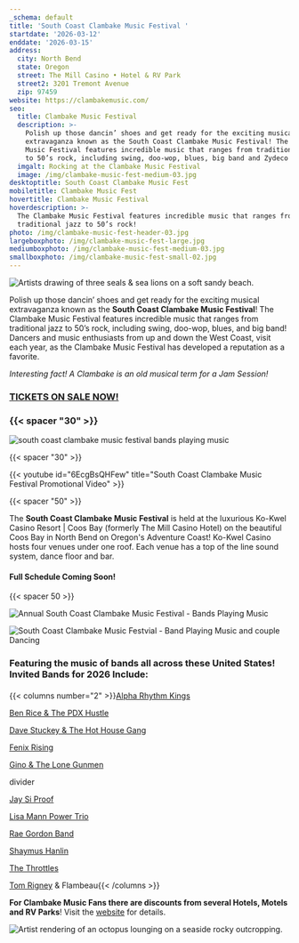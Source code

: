 ```yaml
---
_schema: default
title: 'South Coast Clambake Music Festival '
startdate: '2026-03-12'
enddate: '2026-03-15'
address:
  city: North Bend
  state: Oregon
  street: The Mill Casino • Hotel & RV Park
  street2: 3201 Tremont Avenue
  zip: 97459
website: https://clambakemusic.com/
seo:
  title: Clambake Music Festival
  description: >-
    Polish up those dancin’ shoes and get ready for the exciting musical
    extravaganza known as the South Coast Clambake Music Festival! The Clambake
    Music Festival features incredible music that ranges from traditional jazz
    to 50’s rock, including swing, doo-wop, blues, big band and Zydeco! 
  imgalt: Rocking at the Clambake Music Festival
  image: /img/clambake-music-fest-medium-03.jpg
desktoptitle: South Coast Clambake Music Fest
mobiletitle: Clambake Music Fest
hovertitle: Clambake Music Festival
hoverdescription: >-
  The Clambake Music Festival features incredible music that ranges from
  traditional jazz to 50’s rock!
photo: /img/clambake-music-fest-header-03.jpg
largeboxphoto: /img/clambake-music-fest-large.jpg
mediumboxphoto: /img/clambake-music-fest-medium-03.jpg
smallboxphoto: /img/clambake-music-fest-small-02.jpg
---
```

![Artists drawing of three seals &amp; sea lions on a soft sandy beach.](/img/sc-clambake-sealions.jpg "Even the Seals &amp; Sea Lions like to jump, jive &amp; boogy!")

Polish up those dancin’ shoes and get ready for the exciting musical extravaganza known as the **South Coast Clambake Music Festival**! The Clambake Music Festival features incredible music that ranges from traditional jazz to 50’s rock, including swing, doo-wop, blues, and big band! Dancers and music enthusiasts from up and down the West Coast, visit each year, as the Clambake Music Festival has developed a reputation as a favorite.

*Interesting fact! A Clambake is an old musical term for a Jam Session!*

### <a class="learn-more-anywhere-btn" target="_blank" href="https://www.eventbrite.com/e/south-coast-clambake-music-festival-tickets-1235018075309">TICKETS ON SALE NOW!</a>

### {{< spacer "30" >}}

![south coast clambake music festival bands playing music](/img/clambake-collage-02-695x322.jpg)

{{< spacer "30" >}}

{{< youtube id="6EcgBsQHFew" title="South Coast Clambake Music Festival Promotional Video" >}}

{{< spacer "50" >}}

The **South Coast Clambake Music Festival** is held at the luxurious Ko-Kwel Casino Resort \| Coos Bay (formerly The Mill Casino Hotel) on the beautiful Coos Bay in North Bend on Oregon's Adventure Coast! Ko-Kwel Casino hosts four venues under one roof. Each venue has a top of the line sound system, dance floor and bar.

#### Full Schedule Coming Soon!

{{< spacer 50 >}}

![Annual South Coast Clambake Music Festival - Bands Playing Music](/img/clambake-band-guitars.jpg)

![South Coast Clambake Music Festvial - Band Playing Music and couple Dancing](/img/clambake-collage-2024.jpg)

### Featuring the music of bands all across these United States! Invited Bands for 2026 Include:

####

{{< columns number="2" >}}[Alpha Rhythm Kings](https://clambakemusic.com/?page_id=3782)

[Ben Rice & The PDX Hustle](https://benricehustle.com/home)

<a href="https://www.stuckeyville.net/" target="_blank" rel="noopener">Dave Stuckey &amp; The Hot House Gang</a>

<a href="https://clambakemusic.com/fenix-rising/" target="_blank" rel="noopener">Fenix Rising</a>

[Gino & The Lone Gunmen](https://clambakemusic.com/?page_id=3449)

divider

<a href="https://jaysiproof.com/" target="_blank" rel="noopener">Jay Si Proof</a>

<a href="https://clambakemusic.com/lisa-mann/" target="_blank" rel="noopener">Lisa Mann Power Trio</a>

[Rae Gordon Band](https://www.facebook.com/raegordonband)

[Shaymus Hanlin](https://clambakemusic.com/?page_id=4055)

[The Throttles](https://clambakemusic.com/?page_id=4091)

[Tom Rigney](https://tomrigney.com/home) & Flambeau{{< /columns >}}

**For Clambake Music Fans there are discounts from several Hotels, Motels and RV Parks**! Visit the [website](https://clambakemusic.com/) for details.

![Artist rendering of an octopus lounging on a seaside rocky outcropping.](/img/sc-clambake-octopus.jpg)

&nbsp;